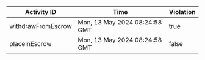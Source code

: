 | Activity ID | Time | Violation |
| --- | --- | --- |
| withdrawFromEscrow | Mon, 13 May 2024 08:24:58 GMT | true |
| placeInEscrow | Mon, 13 May 2024 08:24:58 GMT | false |